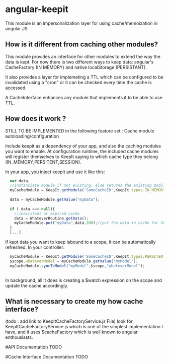 angular-keepit
==============

This module is an impersonalization layer for using cache/memoization in angular JS.

## How is it different from caching other modules? 

This module provides an interface for other modules to extend the way the data is kept.
For now there is two different ways to keep data: angular's CacheFactory (IN MEMORY) and native localStorage (PERSISTANT).

It also provides a layer for implemeting a TTL which can be configured to be invalidated using a "cron" or it can be checked every time the cache is accessed.

A CacheInterface enhances any module that implements it to be able to use TTL.

## How does it work ?

STILL TO BE IMPLEMENTED in the following feature set  : Cache module autoloading/configuration

Include keepit as a dependency of your app, and also the caching modules you want to enable.
At configuration runtime, the included cache modules will register themselves to KeepIt saying to which cache type they belong (IN_MEMORY,PERSITENT,SESSION).

In your app, you inject keepit and use it like this:
```javascript
  var data,
  //instanciate module if not existing, else returns the existing module
  myCacheModule = KeepIt.getModule('SomeCacheID',KeepIt.types.IN_MEMORY); 
  
  data = myCacheModule.getValue("myData");
  
  if ( data === null){
    //inexistant or expired cache
    data = WhateverRoutine.getData();
    myCacheModule.put("myData",data,300);//put the data in cache for 300 seconds
  }
  [...]
```

If kept data you want to keep isbound to a scope, it can be automatically refreshed. In your controller:
```javascript
  myCacheModule = KeepIt.getModule('SomeCacheID',KeepIt.types.PERSITENT); 
  $scope.whateverModel = myCacheModule.getValue("myModel");
  myCacheModule.syncToModel("myModel",$scope,"whateverModel");
  
```
In background, all it does is creating a $watch expression on the scope and update the cache accordingly.

## What is necessary to create my how cache interface?

(todo : add link to KeepItCacheFactoryService.js File)
look for KeepItCacheFactoryService.js which is one of the simplest implementation I have, and it uses $cacheFactory which is well known to angular enthousiasts.

#API Documentation
TODO 

#Cache Interface Documentation 
TODO
